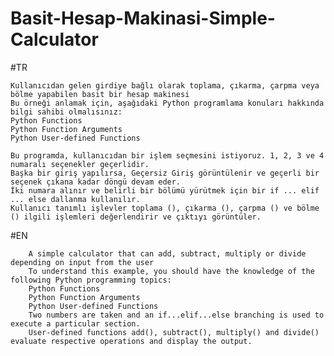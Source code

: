# Basit-Hesap-Makinasi-Simple-Calculator

#TR


    Kullanıcıdan gelen girdiye bağlı olarak toplama, çıkarma, çarpma veya bölme yapabilen basit bir hesap makinesi
    Bu örneği anlamak için, aşağıdaki Python programlama konuları hakkında bilgi sahibi olmalısınız:
    Python Functions
    Python Function Arguments
    Python User-defined Functions
    
    Bu programda, kullanıcıdan bir işlem seçmesini istiyoruz. 1, 2, 3 ve 4 numaralı seçenekler geçerlidir.
    Başka bir giriş yapılırsa, Geçersiz Giriş görüntülenir ve geçerli bir seçenek çıkana kadar döngü devam eder. 
    İki numara alınır ve belirli bir bölümü yürütmek için bir if ... elif ... else dallanma kullanılır.
    Kullanıcı tanımlı işlevler toplama (), çıkarma (), çarpma () ve bölme () ilgili işlemleri değerlendirir ve çıktıyı görüntüler.
    
    
    
    
    
    
   #EN
       
        A simple calculator that can add, subtract, multiply or divide depending on input from the user
        To understand this example, you should have the knowledge of the following Python programming topics:
        Python Functions
        Python Function Arguments
        Python User-defined Functions
        Two numbers are taken and an if...elif...else branching is used to execute a particular section.
        User-defined functions add(), subtract(), multiply() and divide() evaluate respective operations and display the output.
